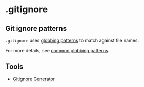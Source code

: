 # .gitignore

## Git ignore patterns

`.gitignore` uses [globbing patterns](http://linux.die.net/man/7/glob) to match against file names.

For more details, see [common globbing patterns](https://www.atlassian.com/git/tutorials/saving-changes/gitignore#git-ignore-patterns).


## Tools

- [Gitignore Generator](https://www.toptal.com/developers/gitignore)